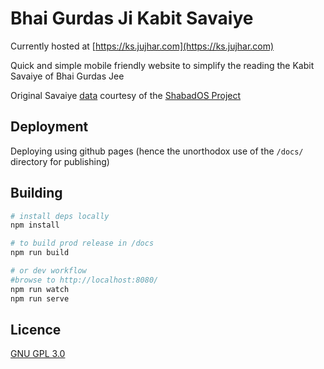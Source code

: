 # Bhai Gurdas Ji Kabit Savaiye

Currently hosted at [https://ks.jujhar.com](https://ks.jujhar.com)

Quick and simple mobile friendly website to simplify the reading the Kabit Savaiye of Bhai Gurdas Jee

Original Savaiye [data](src/data) courtesy of the [ShabadOS Project](https://github.com/jujhars13/database)


## Deployment

Deploying using github pages (hence the unorthodox use of the `/docs/` directory for publishing)

## Building

```bash
# install deps locally
npm install

# to build prod release in /docs
npm run build

# or dev workflow
#browse to http://localhost:8080/
npm run watch
npm run serve
```

## Licence
[GNU GPL 3.0](LICENSE)
